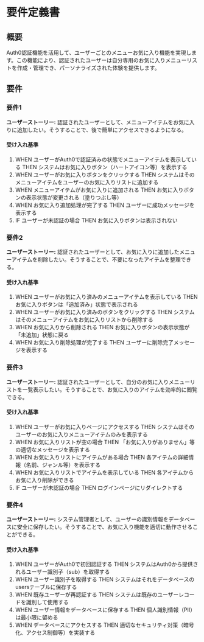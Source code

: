 # 要件定義書

## 概要

Auth0認証機能を活用して、ユーザーごとのメニューお気に入り機能を実現します。この機能により、認証されたユーザーは自分専用のお気に入りメニューリストを作成・管理でき、パーソナライズされた体験を提供します。

## 要件

### 要件1

**ユーザーストーリー:** 認証されたユーザーとして、メニューアイテムをお気に入りに追加したい。そうすることで、後で簡単にアクセスできるようになる。

#### 受け入れ基準

1. WHEN ユーザーがAuth0で認証済みの状態でメニューアイテムを表示している THEN システムはお気に入りボタン（ハートアイコン等）を表示する
2. WHEN ユーザーがお気に入りボタンをクリックする THEN システムはそのメニューアイテムをユーザーのお気に入りリストに追加する
3. WHEN メニューアイテムがお気に入りに追加される THEN お気に入りボタンの表示状態が変更される（塗りつぶし等）
4. WHEN お気に入り追加処理が完了する THEN ユーザーに成功メッセージを表示する
5. IF ユーザーが未認証の場合 THEN お気に入りボタンは表示されない

### 要件2

**ユーザーストーリー:** 認証されたユーザーとして、お気に入りに追加したメニューアイテムを削除したい。そうすることで、不要になったアイテムを整理できる。

#### 受け入れ基準

1. WHEN ユーザーがお気に入り済みのメニューアイテムを表示している THEN お気に入りボタンは「追加済み」状態で表示される
2. WHEN ユーザーがお気に入り済みのボタンをクリックする THEN システムはそのメニューアイテムをお気に入りリストから削除する
3. WHEN お気に入りから削除される THEN お気に入りボタンの表示状態が「未追加」状態に戻る
4. WHEN お気に入り削除処理が完了する THEN ユーザーに削除完了メッセージを表示する

### 要件3

**ユーザーストーリー:** 認証されたユーザーとして、自分のお気に入りメニューリストを一覧表示したい。そうすることで、お気に入りのアイテムを効率的に閲覧できる。

#### 受け入れ基準

1. WHEN ユーザーがお気に入りページにアクセスする THEN システムはそのユーザーのお気に入りメニューアイテムのみを表示する
2. WHEN お気に入りリストが空の場合 THEN 「お気に入りがありません」等の適切なメッセージを表示する
3. WHEN お気に入りリストにアイテムがある場合 THEN 各アイテムの詳細情報（名前、ジャンル等）を表示する
4. WHEN お気に入りリストでアイテムを表示している THEN 各アイテムからお気に入り削除ができる
5. IF ユーザーが未認証の場合 THEN ログインページにリダイレクトする

### 要件4

**ユーザーストーリー:** システム管理者として、ユーザーの識別情報をデータベースに安全に保存したい。そうすることで、お気に入り機能を適切に動作させることができる。

#### 受け入れ基準

1. WHEN ユーザーがAuth0で初回認証する THEN システムはAuth0から提供されるユーザー識別子（sub）を取得する
2. WHEN ユーザー識別子を取得する THEN システムはそれをデータベースのusersテーブルに保存する
3. WHEN 既存ユーザーが再認証する THEN システムは既存のユーザーレコードを識別して使用する
4. WHEN ユーザー情報をデータベースに保存する THEN 個人識別情報（PII）は最小限に留める
5. WHEN データベースにアクセスする THEN 適切なセキュリティ対策（暗号化、アクセス制御等）を実装する
